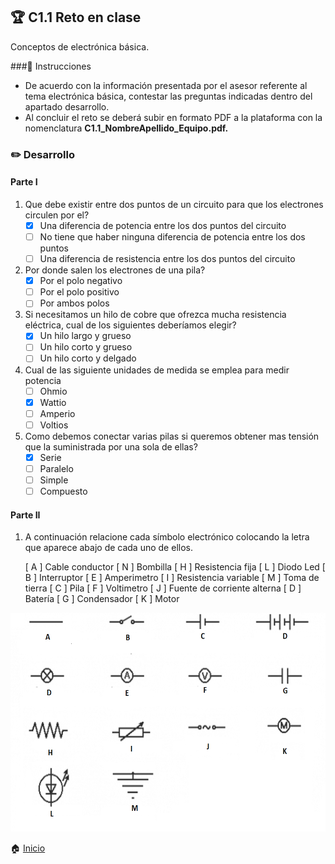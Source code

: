 ## :trophy: C1.1 Reto en clase

Conceptos de electrónica básica.

###:blue_book: Instrucciones

- De acuerdo con la información presentada por el asesor referente al tema electrónica básica, contestar las preguntas indicadas dentro del apartado desarrollo.
- Al concluir el reto se deberá subir en formato PDF a la plataforma con la nomenclatura **C1.1_NombreApellido_Equipo.pdf.**

### :pencil2: Desarrollo

#### Parte I

1. Que debe existir entre dos puntos de un circuito para que los electrones circulen por el?
   - [x] Una diferencia de potencia entre los dos puntos del circuito
   - [ ] No tiene que haber ninguna diferencia de potencia entre los dos puntos 
   - [ ] Una diferencia de resistencia entre los dos puntos del circuito
2. Por donde salen los electrones de una pila?
   - [x] Por el polo negativo
   - [ ] Por el polo positivo
   - [ ] Por ambos polos
3. Si necesitamos un hilo de cobre que ofrezca mucha resistencia eléctrica, cual de los siguientes deberíamos elegir?
   - [x] Un hilo largo y grueso
   - [ ] Un hilo corto y grueso
   - [ ] Un hilo corto y delgado
4. Cual de las siguiente unidades de medida se emplea para medir potencia
   - [ ] Ohmio
   - [x] Wattio
   - [ ] Amperio
   - [ ] Voltios
5. Como debemos conectar varias pilas si queremos obtener mas tensión que la suministrada por una sola de ellas?
   - [x] Serie
   - [ ] Paralelo
   - [ ] Simple
   - [ ] Compuesto

#### Parte II

1. A continuación relacione cada símbolo electrónico colocando la letra que aparece abajo de cada uno de ellos.

   [ A ] Cable conductor
   [ N ] Bombilla
   [ H ] Resistencia fija
   [ L ] Diodo Led
   [ B ] Interruptor
   [ E ] Amperimetro
   [ I ] Resistencia variable
   [ M ] Toma de tierra
   [ C ] Pila
   [ F ] Voltimetro
   [ J ] Fuente de corriente alterna
   [ D ] Batería
   [ G ] Condensador
   [ K ] Motor

<p align="center"> 
    <img alt="Logo" src="/img/C1.x_SimbolosElectronicos.png" width=550 height=350>    
</p>

:house: [Inicio](../README.md)